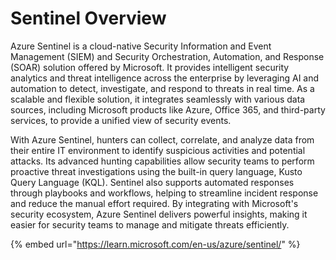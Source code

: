 # Sentinel Overview

Azure Sentinel is a cloud-native Security Information and Event Management (SIEM) and Security Orchestration, Automation, and Response (SOAR) solution offered by Microsoft. It provides intelligent security analytics and threat intelligence across the enterprise by leveraging AI and automation to detect, investigate, and respond to threats in real time. As a scalable and flexible solution, it integrates seamlessly with various data sources, including Microsoft products like Azure, Office 365, and third-party services, to provide a unified view of security events.

With Azure Sentinel, hunters can collect, correlate, and analyze data from their entire IT environment to identify suspicious activities and potential attacks. Its advanced hunting capabilities allow security teams to perform proactive threat investigations using the built-in query language, Kusto Query Language (KQL). Sentinel also supports automated responses through playbooks and workflows, helping to streamline incident response and reduce the manual effort required. By integrating with Microsoft's security ecosystem, Azure Sentinel delivers powerful insights, making it easier for security teams to manage and mitigate threats efficiently.

{% embed url="https://learn.microsoft.com/en-us/azure/sentinel/" %}

